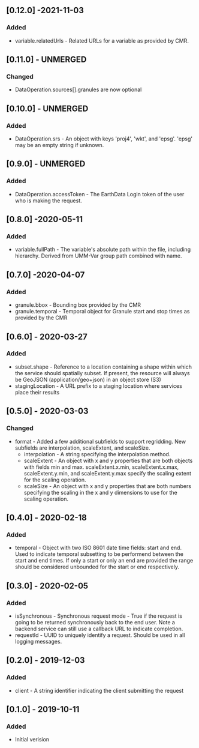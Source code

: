 ## [0.12.0] -2021-11-03
### Added
- variable.relatedUrls - Related URLs for a variable as provided by CMR.

## [0.11.0] - UNMERGED
### Changed
- DataOperation.sources[].granules are now optional

## [0.10.0] - UNMERGED
### Added
- DataOperation.srs - An object with keys 'proj4', 'wkt', and 'epsg'. 'epsg' may be an empty string if unknown.

## [0.9.0] - UNMERGED
### Added
- DataOperation.accessToken - The EarthData Login token of the user who is making the request.

## [0.8.0] -2020-05-11
### Added
- variable.fullPath - The variable's absolute path within the file, including hierarchy.  Derived from UMM-Var group path combined with name.

## [0.7.0] -2020-04-07
### Added
- granule.bbox - Bounding box provided by the CMR
- granule.temporal - Temporal object for Granule start and stop times as provided by the CMR

## [0.6.0] - 2020-03-27
### Added
- subset.shape - Reference to a location containing a shape within which the service should spatially subset.
  If present, the resource will always be GeoJSON (application/geo+json) in an object store (S3)
- stagingLocation - A URL prefix to a staging location where services place their results

## [0.5.0] - 2020-03-03
### Changed
- format - Added a few additional subfields to support regridding. New subfields are interpolation, scaleExtent, and scaleSize.
  - interpolation - A string specifying the interpolation method.
  - scaleExtent - An object with x and y properties that are both objects with fields min and max. scaleExtent.x.min, scaleExtent.x.max, scaleExtent.y.min, and scaleExtent.y.max specify the scaling extent for the scaling operation.
  - scaleSize - An object with x and y properties that are both numbers specifying the scaling in the x and y dimensions to use for the scaling operation.

## [0.4.0] - 2020-02-18
### Added
- temporal - Object with two ISO 8601 date time fields: start and end. Used to indicate temporal subsetting to be performend between the start and end times. If only a start or only an end are provided the range should be considered unbounded for the start or end respectively.

## [0.3.0] - 2020-02-05
### Added
- isSynchronous - Synchronous request mode - True if the request is going to be returned synchronously back to the end user. Note a backend service can still use a callback URL to indicate completion.
- requestId - UUID to uniquely identify a request. Should be used in all logging messages.

## [0.2.0] - 2019-12-03
### Added
- client - A string identifier indicating the client submitting the request

## [0.1.0] - 2019-10-11
### Added
- Initial verision
